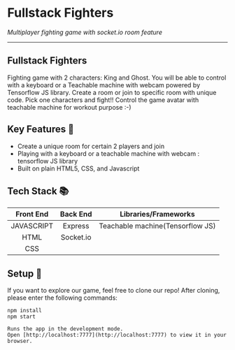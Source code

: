 # Fullstack Fighters
<em>Multiplayer fighting game with socket.io room feature</em>

---
## Fullstack Fighters
Fighting game with 2 characters: King and Ghost. You will be able to control with a keyboard or a Teachable machine with webcam powered by Tensorflow JS library. Create a room or join to specific room with unique code. Pick one characters and fight!! Control the game avatar with teachable machine for workout purpose :-)


## Key Features :key:
* Create a unique room for certain 2 players and join
* Playing with a keyboard or a teachable machine with webcam : tensorflow JS library
* Built on plain HTML5, CSS, and Javascript


## Tech Stack :books:

Front End | Back End | Libraries/Frameworks
:-------: | :------: | :------------------: 
JAVASCRIPT | Express | Teachable machine(Tensorflow JS)
HTML      | Socket.io |         | 
CSS       |          |         | 


## Setup :rocket:
If you want to explore our game, feel free to clone our repo! After cloning, please enter the following commands:
```
npm install
npm start

Runs the app in the development mode.
Open [http://localhost:7777](http://localhost:7777) to view it in your browser.
